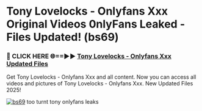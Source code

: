 # Tony Lovelocks - Onlyfans Xxx Original Videos 0nlyFans Leaked - Files Updated! (bs69)

<h3>🔴 CLICK HERE 🌐==►► <a href="https://tinyurl.com/2wckxsce" rel="nofollow">Tony Lovelocks - Onlyfans Xxx Updated Files</a></h3>

Get Tony Lovelocks - Onlyfans Xxx and all content. Now you can access all videos and pictures of Tony Lovelocks - Onlyfans Xxx. New Updated Files 2025!

[![bs69](https://i.imgur.com/AFduVYN.gif)](https://tinyurl.com/2wckxsce)
too turnt tony onlyfans leaks